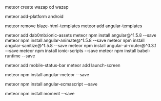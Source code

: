 
meteor create wazap
cd wazap

meteor add-platform android

meteor remove blaze-html-templates
meteor add angular-templates

meteor add dab0mb:ionic-assets
meteor npm install angular@^1.5.8 --save
meteor npm install angular-animate@^1.5.8 --save
meteor npm install angular-sanitize@^1.5.8 --save
meteor npm install angular-ui-router@^0.3.1 --save
meteor npm install ionic-scripts --save
meteor npm install babel-runtime --save

meteor add mobile-status-bar
meteor add launch-screen


meteor npm install angular-meteor --save

meteor npm install angular-ecmascript --save

meteor npm install moment --save